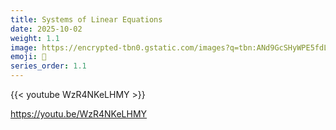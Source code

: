 ```yaml
---
title: Systems of Linear Equations
date: 2025-10-02
weight: 1.1
image: https://encrypted-tbn0.gstatic.com/images?q=tbn:ANd9GcSHyWPE5fdL5Mt-K-yvbaceSS7gbUBprr0-QA&s
emoji: 📃
series_order: 1.1
---
```


{{< youtube WzR4NKeLHMY >}}

https://youtu.be/WzR4NKeLHMY


